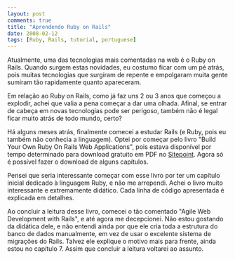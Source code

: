 ```yaml
---
layout: post
comments: true
title: "Aprendendo Ruby on Rails"
date: 2008-02-12
tags: [Ruby, Rails, tutorial, portuguese]
---
```

Atualmente, uma das tecnologias mais comentadas na web é o Ruby on Rails. Quando surgem estas novidades, eu costumo ficar com um pé atrás, pois muitas tecnologias que surgiram de repente e empolgaram muita gente sumiram tão rapidamente quanto apareceram.

Em relação ao Ruby on Rails, como já faz uns 2 ou 3 anos que começou a explodir, achei que valia a pena começar a dar uma olhada. Afinal, se entrar de cabeça em novas tecnologias pode ser perigoso, também não é legal ficar muito atrás de todo mundo, certo?

Há alguns meses atrás, finalmente comecei a estudar Rails (e Ruby, pois eu também não conhecia a linguagem). Optei por começar pelo livro "Build Your Own Ruby On Rails Web Applications", pois estava disponível por tempo determinado para download gratuito em PDF no [Sitepoint](http://www.sitepoint.com/books/rails1/). Agora só é possível fazer o download de alguns capítulos.

Pensei que seria interessante começar com esse livro por ter um capítulo inicial dedicado à linguagem Ruby, e não me arrependi. Achei o livro muito interessante e extremamente didático. Cada linha de código apresentada é explicada em detalhes.

Ao concluir a leitura desse livro, comecei o tão comentado "Agile Web Development with Rails", e até agora me decepcionei. Não estou gostando da didática dele, e não entendi ainda por que ele cria toda a estrutura do banco de dados manualmente, em vez de usar o excelente sistema de migrações do Rails. Talvez ele explique o motivo mais para frente, ainda estou no capítulo 7. Assim que concluir a leitura voltarei ao assunto.

